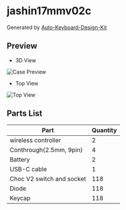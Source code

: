 # jashin17mmv02c

Generated by [Auto-Keyboard-Design-Kit](https://auto-kdk.pages.dev/)

## Preview

- 3D View

![Case Preview](images/jashin17mmv02c-case-preview.png)

- Top View

![Top View](images/jashin17mmv02c-top-view.png)

## Parts List

|Part|Quantity|
|---|---|
|wireless controller|2|
|Conthrough(2.5mm, 9pin)|4|
|Battery|2|
USB-C cable|1|
|Choc V2 switch and socket|118|
|Diode|118|
|Keycap|118|


